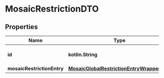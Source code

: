 
# MosaicRestrictionDTO

## Properties
Name | Type | Description | Notes
------------ | ------------- | ------------- | -------------
**id** | **kotlin.String** | Internal resource identifier. | 
**mosaicRestrictionEntry** | [**MosaicGlobalRestrictionEntryWrapperDTO**](MosaicGlobalRestrictionEntryWrapperDTO.md) |  | 



